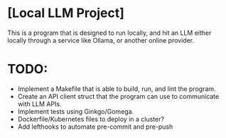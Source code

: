 # [Local LLM Project]

This is a program that is designed to run locally, and hit an LLM either locally through a service like Ollama, or another online provider.

# TODO:
- Implement a Makefile that is able to build, run, and lint the program.
- Create an API client struct that the program can use to communicate with LLM APIs.
- Implement tests using Ginkgo/Gomega.
- Dockerfile/Kubernetes files to deploy in a cluster?
- Add lefthooks to automate pre-commit and pre-push